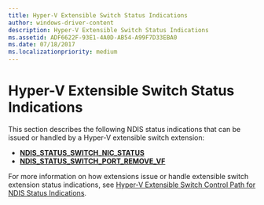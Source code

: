 ```yaml
---
title: Hyper-V Extensible Switch Status Indications
author: windows-driver-content
description: Hyper-V Extensible Switch Status Indications
ms.assetid: ADF6622F-93E1-4A0D-AB54-A99F7D33EBA0
ms.date: 07/18/2017 
ms.localizationpriority: medium
---
```


# Hyper-V Extensible Switch Status Indications


This section describes the following NDIS status indications that can be issued or handled by a Hyper-V extensible switch extension:

-   [**NDIS\_STATUS\_SWITCH\_NIC\_STATUS**](ndis-status-switch-nic-status.md)
-   [**NDIS\_STATUS\_SWITCH\_PORT\_REMOVE\_VF**](ndis-status-switch-port-remove-vf.md)

For more information on how extensions issue or handle extensible switch extension status indications, see [Hyper-V Extensible Switch Control Path for NDIS Status Indications](https://msdn.microsoft.com/library/windows/hardware/hh598165).

 

 




